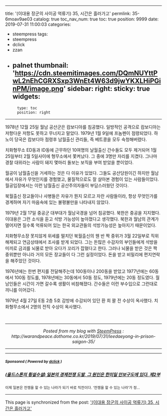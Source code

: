 
---
title: '(이대용 장군의 사이공 억류기) 35, 시간은 흘러가고'
permlink: 35-6moav9ae03
catalog: true
toc_nav_num: true
toc: true
position: 9999
date: 2019-07-31 11:00:03
categories:
- steempress
tags:
- steempress
- dclick
- zzan
- palnet
thumbnail: 'https://cdn.steemitimages.com/DQmNUYttPwL2nEhCGRXSxp3WnEt4W63d9jwYKXLHiPGinPM/image.png'
sidebar:
    right:
        sticky: true
widgets:
    -
        type: toc
        position: right
---


<p>1978년 12월 25일 월남 공산군은 캄보디아를 침공했다. 일방적인 공격으로 캄보디아는 저항다운 저항도 못하고 무너지고 말았다. 1979년 1월 9일에 프놈펜이 점령되었다. 하노이 당국은 캄보디아 점령후 남월출신 관리들, 즉 베트콩을 모두 숙청해버렸다. </p>
<p>치화형무소  ED동과 ID동에 근무하던 10여명의 날월출신 간수들도 모두 제거되어 1월 25일부터 2월 5일사이에 형무소에서 쫓켜났다. 그 중에 3명만 자리를 지켰다. 그나마 경찰 대위라는 사람이 돼지 몇마리 돌보는 보직을 부여 받았을 뿐이었다. </p>
<p>월공이 남월출신을 거세하는 것은 다 이유가 있었다. 그들도 공산당원이긴 하지만 월남에서 자유가 무엇인지를 경험했고, 물질적으로도 잘 살아본 경험이 있는 사람들이었다. 월공입장에서는 이런 남월출신 공산주의자들이 부담스러웠던 것이다. </p>
<p>북월출신 장교들이나 사병들은 자유가 뭔지 모르고 자란 사람들이라, 항상 무엇인가를 경계하며 자기 마음속에 있는 불평불만을 나타내지 않았다. </p>
<p>1979년 2월 17일 중공군 대부대가 월남국경을 넘어 침공했다. 북한은 중공을 지지했다. 이대용은 그런 소식을 듣고 석방 가능성이 높아졌다고 생각했다. 북한과 월남의 관계가 멀어지면 질수록 억류되어 있는 한국 외교관들의 석방가능성은 높아지기 때문이었다. </p>
<p>치화형무소장 못지않게 위세를 떨치던 북월출신의 웬 반 짝 중위가 3월 22일부로 직위해제되고 연금상태에서 조사를 받게 되었다. 그는 돈많은 수감자의 부인들에게 석방을 미끼로 금괴를 뇌물로 받아 오다가 꼬리가 잡혔다고 한다. 그러나 뇌물을 받은 것은 짝 중위뿐만 아니라 거의 모든 장교들이 다 그런 실정이었다. 돈을 받고 비밀리에 편지연락을 해주었던 것이다. </p>
<p>1976년에는 한번 편지를 전달해주는데 100동이나 200동을 받았고 1977년에는 60동에서 100동 정도를, 1978년에는 30동에서 50동 정도, 1979년에는 20동 정도였다. 월남인들은 시간이 가면 갈수록 생활이 비참해졌다. 간수들은 이런 부수입으로 그런대로 끼니를 이어갔다. </p>
<p>1979년 4월 27일  E동 2층 5호 감방에 수감되어 있던 환 희 꽐 전 수상이 옥사했다. 치화형무소에서 2명의 전직 수상이 옥사했다. </p>
 <br /><center><hr/><em>Posted from my blog with <a href='https://wordpress.org/plugins/steempress/'>SteemPress</a> : http://warandpeace.dothome.co.kr/2019/07/31/leedaeyong-in-prison-saigon-35/ </em><hr/></center>

---

#####  <sub> **Sponsored ( Powered by [dclick](https://www.dclick.io) )** </sub>
##### [(올드스톤의 횡설수설) 일본의 경제전쟁 도발, 그 원인은 한미일 안보구도에 있다. 제2부](https://api.dclick.io/v1/c?x=eyJhbGciOiJIUzI1NiIsInR5cCI6IkpXVCJ9.eyJjIjoid2lzZG9tYW5kanVzdGljZSIsInMiOiIzNS02bW9hdjlhZTAzIiwiYSI6WyJ0LTIwMTgiXSwidXJsIjoiaHR0cDovL29sZHN0b25lLmRvdGhvbWUuY28ua3IvamFwYW5lc2VzYW5jdGlpb24tZWNvbm9taWN3YXIvIiwiaWF0IjoxNTY0NjQwMjcwLCJleHAiOjE4ODAwMDAyNzB9.aM_-FSRVJxM2qphzn4nFxjNPg4CnLR3HK60X6_JJggU)
<sup>이제 일본은 전쟁을 할 수 있는 나라가 되기 바로 직전이다. ‘전쟁을 할 수 있는 나라’가 정...</sup>


- - -

This page is synchronized from the post: ['(이대용 장군의 사이공 억류기) 35, 시간은 흘러가고'](https://steemit.com/@wisdomandjustice/35-6moav9ae03)
